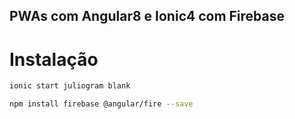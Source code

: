 ## PWAs com Angular8 e Ionic4 com Firebase

# Instalação
```sh
ionic start juliogram blank
```

```sh
npm install firebase @angular/fire --save
```
